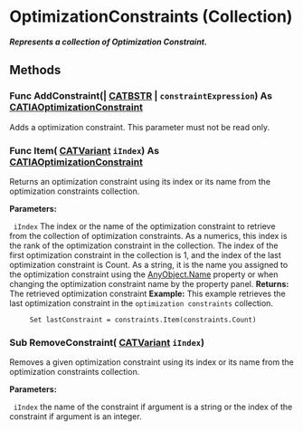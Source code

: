# OptimizationConstraints (Collection)

**_Represents a collection of Optimization Constraint._**

## Methods

### Func **AddConstraint**(| [CATBSTR](../System/typedef_CATBSTR_8129.md) | `constraintExpression`) As [CATIAOptimizationConstraint](../KnowledgeInterfaces/interface_OptimizationConstraint_106166.md)

   Adds a optimization constraint. This parameter must not be read only.  
### Func **Item**( [CATVariant](../System/typedef_CATVariant_20656.md)  `iIndex`) As [CATIAOptimizationConstraint](../KnowledgeInterfaces/interface_OptimizationConstraint_106166.md)

   Returns an optimization constraint using its index or its name from the optimization constraints collection.

**Parameters:**

` iIndex`      The index or the name of the optimization constraint to retrieve from the collection of optimization constraints. As a numerics, this index is the rank of the optimization constraint in the collection. The index of the first optimization constraint in the collection is 1, and the index of the last optimization constraint is Count. As a string, it is the name you assigned to the optimization constraint using the
[AnyObject.Name](../System/interface_AnyObject_17321.htm#Name) property or when changing the optimization constraint name by the property panel.  **Returns:**      The retrieved optimization constraint  **Example:**      This example retrieves the last optimization constraint in the `optimization constraints` collection.

```VBScript
     Set lastConstraint = constraints.Item(constraints.Count)

```

### Sub **RemoveConstraint**( [CATVariant](../System/typedef_CATVariant_20656.md)  `iIndex`)

   Removes a given optimization constraint using its index or its name from the optimization constraints collection.

**Parameters:**

` iIndex`      the name of the constraint if argument is a string or the index of the constraint if argument is an integer.